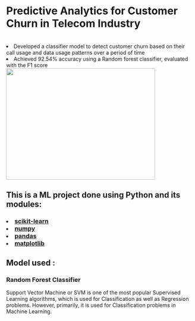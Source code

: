 <h1>Predictive Analytics for Customer Churn in Telecom Industry</h1><br>
<li>Developed a classifier model to detect customer churn based on their call usage and data usage patterns over a period of time</li>
<li>Achieved 92.54% accuracy using a Random forest classifier, evaluated with the F1 score </li>
<img src="https://github.com/Avinash300802/Major_project_SkillVertex_CustomerChurn_Prediction/blob/main/churn.png" width="400" height="300">


<h2>This is a ML project done using Python and its modules:</h2><h3>
  
  <li><a href="https://scikit-learn.org/">scikit-learn<a></li>
  <li><a href ="https://numpy.org/doc/stable/user/whatisnumpy.html">numpy</a></li>
  <li><a href="https://pandas.pydata.org/docs/getting_started/overview.html#:~:text=pandas%20is%20a%20Python%20package,world%20data%20analysis%20in%20Python.">pandas</a></li>
    <li><a href ="https://matplotlib.org/">matplotlib</a></li></h3>

<h2>Model used : </h2><h3>Random Forest Classifier</h3>
<p>Support Vector Machine or SVM is one of the most popular Supervised Learning algorithms, which is used for Classification as well as Regression problems. However, primarily, it is used for Classification problems in Machine Learning.</p>
